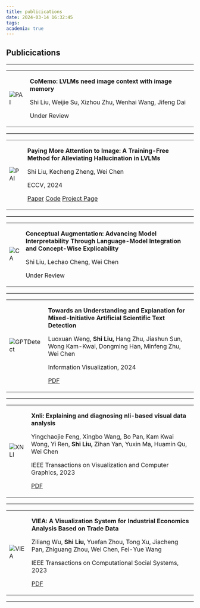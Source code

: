 ```yaml
---
title: publicications
date: 2024-03-14 16:32:45
tags:
academia: true
---
```


## Publicications
<hr style="border: none; border-top: 1px solid lightgray;">  

<table style="width: 100%;">  
  <tr>  
    <td id="image-cell"><img id="pub-image" src="/img/comemo.png" alt="PAI" /></td>  
    <td id="text-cell">  
      <p id="title"><strong>CoMemo: LVLMs need image context with image memory</strong></p>  
      <p id="authors">Shi Liu, Weijie Su, Xizhou Zhu, Wenhai Wang, Jifeng Dai </p>  
      <p id="acceptance-status">Under Review</p>  
      <p id="paper-links">
      <!-- <a id="pdf-link" href="https://arxiv.org/abs/2407.21771">Paper</a>  
      <a id="code-link" href="https://github.com/LALBJ/PAI">Code</a>  
      <a id="project-link" href="https://lalbj.github.io/projects/PAI">Project Page</a>   -->
      </p>
    </td>  
  </tr>  
</table>  

<hr style="border: none; border-top: 1px solid lightgray;">  

<table style="width: 100%;">  
  <tr>  
    <td id="image-cell"><img id="pub-image" src="/img/PAI.png" alt="PAI" /></td>  
    <td id="text-cell">  
      <p id="title"><strong>Paying More Attention to Image: A Training-Free Method for Alleviating Hallucination in LVLMs</strong></p>  
      <p id="authors">Shi Liu, Kecheng Zheng, Wei Chen </p>  
      <p id="acceptance-status">ECCV, 2024</p>  
      <p id="paper-links">
      <a id="pdf-link" href="https://arxiv.org/abs/2407.21771">Paper</a>  
      <a id="code-link" href="https://github.com/LALBJ/PAI">Code</a>  
      <a id="project-link" href="https://lalbj.github.io/projects/PAI">Project Page</a>  
      </p>
    </td>  
  </tr>  
</table>  

<hr style="border: none; border-top: 1px solid lightgray;">  

<table style="width: 100%;">  
  <tr>  
    <td id="image-cell"><img id="pub-image" src="/img/CA.png" alt="CA" /></td>  
    <td id="text-cell">  
      <p id="title"><strong>Conceptual Augmentation: Advancing Model Interpretability Through Language-Model Integration and Concept-Wise Explicability</strong></p>  
      <p id="authors">Shi Liu, Lechao Cheng, Wei Chen</p>  
      <p id="acceptance-status">Under Review</p> 
      <!-- <p id="acceptance-status">European Conference on Computer Vision (ECCV), 2024</p>  
      <p id="paper-links">
      <a id="pdf-link" href="/">PDF</a>   -->
      <!-- <a id="code-link" href="代码链接">代码链接</a>   -->
      </p>
    </td>  
  </tr>  
</table>  

<hr style="border: none; border-top: 1px solid lightgray;">  

<table style="width: 100%;">  
  <tr>  
    <td id="image-cell"><img id="pub-image" src="/img/gptdetect.png" alt="GPTDetect" /></td>  
    <td id="text-cell">  
      <p id="title"><strong>Towards an Understanding and Explanation for Mixed-Initiative Artificial Scientific Text Detection</strong></p>  
      <p id="authors">Luoxuan Weng, <strong>Shi Liu,</strong> Hang Zhu, Jiashun Sun, Wong Kam-Kwai, Dongming Han, Minfeng Zhu, Wei Chen</p>  
      <p id="acceptance-status">Information Visualization, 2024</p>  
      <p id="paper-links">
      <a id="pdf-link" href="https://arxiv.org/pdf/2304.05011">PDF</a>  
      <!-- <a id="code-link" href="代码链接">代码链接</a>   -->
      </p>
    </td>  
  </tr>  
</table>  

<hr style="border: none; border-top: 1px solid lightgray;">  

<table style="width: 100%;">  
  <tr>  
    <td id="image-cell"><img id="pub-image" src="/img/xnli.png" alt="XNLI" /></td>  
    <td id="text-cell">  
      <p id="title"><strong>Xnli: Explaining and diagnosing nli-based visual data analysis</strong></p>  
      <p id="authors">Yingchaojie Feng, Xingbo Wang, Bo Pan, Kam Kwai Wong, Yi Ren, <strong>Shi Liu,</strong> Zihan Yan, Yuxin Ma, Huamin Qu, Wei Chen</p>  
      <p id="acceptance-status">IEEE Transactions on Visualization and Computer Graphics, 2023</p>  
      <p id="paper-links">
      <a id="pdf-link" href="https://arxiv.org/abs/2301.10385">PDF</a>  
      <!-- <a id="code-link" href="代码链接">代码链接</a>   -->
      </p>
    </td>  
  </tr>  
</table>  

<hr style="border: none; border-top: 1px solid lightgray;">  

<table style="width: 100%;">  
  <tr>  
    <td id="image-cell"><img id="pub-image" src="/img/viea.png" alt="VIEA" /></td>  
    <td id="text-cell">  
      <p id="title"><strong>VIEA: A Visualization System for Industrial Economics Analysis Based on Trade Data</strong></p>  
      <p id="authors">Ziliang Wu, <strong>Shi Liu,</strong> Yuefan Zhou, Tong Xu, Jiacheng Pan, Zhiguang Zhou, Wei Chen, Fei-Yue Wang</p>  
      <p id="acceptance-status">IEEE Transactions on Computational Social Systems, 2023</p>  
      <p id="paper-links">
      <a id="pdf-link" href="https://ieeexplore.ieee.org/abstract/document/10183887">PDF</a>  
      <!-- <a id="code-link" href="代码链接">代码链接</a>   -->
      </p>
    </td>  
  </tr>  
</table>  

<hr style="border: none; border-top: 1px solid lightgray;">  
